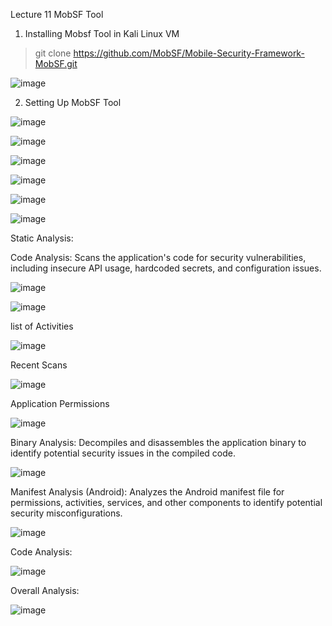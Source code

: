 Lecture 11 MobSF Tool 

1. Installing Mobsf Tool in Kali Linux VM

> git clone https://github.com/MobSF/Mobile-Security-Framework-MobSF.git

![image](https://github.com/jayshah17/Secure-System-Engineering-/assets/76842630/d8021792-ce3e-4edb-ac31-2376d44c4310)

2. Setting Up MobSF Tool

![image](https://github.com/jayshah17/Secure-System-Engineering-/assets/76842630/0d728ce8-27e8-443b-b3eb-a2266f8eade9)

![image](https://github.com/jayshah17/Secure-System-Engineering-/assets/76842630/1ec8a49f-5daa-4656-9eea-5fe2a5ea977d)


![image](https://github.com/jayshah17/Secure-System-Engineering-/assets/76842630/b3c1b4c1-e91d-45e7-b48b-7ef4b450aa35)

![image](https://github.com/jayshah17/Secure-System-Engineering-/assets/76842630/2bb4d4b8-b5f7-4ab2-9e9b-6bf998bd480d)

![image](https://github.com/jayshah17/Secure-System-Engineering-/assets/76842630/d38618e7-7529-4a89-a795-3b18a1b68d76)

![image](https://github.com/jayshah17/Secure-System-Engineering-/assets/76842630/f9c5fd1f-f7f1-4d52-83b0-f4317fb33c8f)


Static Analysis:

Code Analysis: Scans the application's code for security vulnerabilities, including insecure API usage, hardcoded secrets, and configuration issues.

![image](https://github.com/jayshah17/Secure-System-Engineering-/assets/76842630/b6de43a5-ff68-46d0-872b-e63b0dde64bd)

![image](https://github.com/jayshah17/Secure-System-Engineering-/assets/76842630/db402f65-b26b-4dc3-8f69-d6b8eb8289ff)

list of Activities

![image](https://github.com/jayshah17/Secure-System-Engineering-/assets/76842630/7beabd24-6882-4486-9eed-94132dfe6c93)

Recent Scans 

![image](https://github.com/jayshah17/Secure-System-Engineering-/assets/76842630/b3c414aa-c2ce-4239-a7a1-1eea3dea8763)

Application Permissions

![image](https://github.com/jayshah17/Secure-System-Engineering-/assets/76842630/73775992-ff89-4988-ae08-6287d4cde9ca)

Binary Analysis: Decompiles and disassembles the application binary to identify potential security issues in the compiled code.

![image](https://github.com/jayshah17/Secure-System-Engineering-/assets/76842630/e0c0d973-a56f-4cfd-82aa-41bc6bf1359d)

Manifest Analysis (Android): Analyzes the Android manifest file for permissions, activities, services, and other components to identify potential security misconfigurations.

![image](https://github.com/jayshah17/Secure-System-Engineering-/assets/76842630/9cc852dc-ff51-4a7f-bac6-070715518455)

Code Analysis: 

![image](https://github.com/jayshah17/Secure-System-Engineering-/assets/76842630/8c69fa73-e9cf-433d-9cbe-49770c7a7667)


Overall Analysis:

![image](https://github.com/jayshah17/Secure-System-Engineering-/assets/76842630/63fee9b6-71cc-4f33-83c0-ed55657b3afb)

